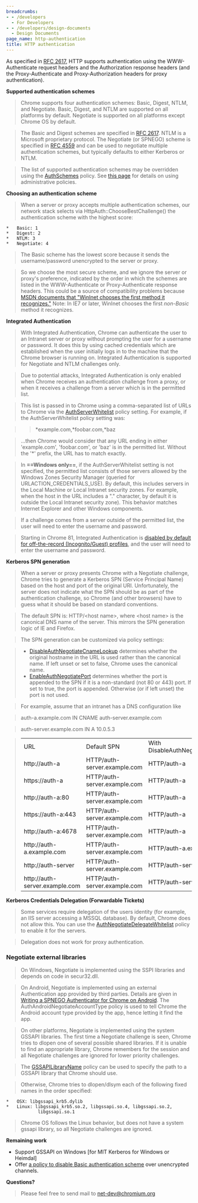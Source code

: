 ```yaml
---
breadcrumbs:
- - /developers
  - For Developers
- - /developers/design-documents
  - Design Documents
page_name: http-authentication
title: HTTP authentication
---
```


As specified in [RFC 2617](http://www.ietf.org/rfc/rfc2617.txt), HTTP supports
authentication using the WWW-Authenticate request headers and the Authorization
response headers (and the Proxy-Authenticate and Proxy-Authorization headers for
proxy authentication).

**Supported authentication schemes**

> Chrome supports four authentication schemes: Basic, Digest, NTLM, and
> Negotiate. Basic, Digest, and NTLM are supported on all platforms by default.
> Negotiate is supported on all platforms except Chrome OS by default.

> The Basic and Digest schemes are specified in [RFC
> 2617](http://www.ietf.org/rfc/rfc2617.txt). NTLM is a Microsoft proprietary
> protocol. The Negotiate (or SPNEGO) scheme is specified in [RFC
> 4559](http://www.ietf.org/rfc/rfc4559.txt) and can be used to negotiate
> multiple authentication schemes, but typically defaults to either Kerberos or
> NTLM.

> The list of supported authentication schemes may be overridden using the
> [AuthSchemes](/administrators/policy-list-3#AuthSchemes) policy. See [this
> page](/administrators) for details on using administrative policies.

**Choosing an authentication scheme**

> When a server or proxy accepts multiple authentication schemes, our network
> stack selects via HttpAuth::ChooseBestChallenge() the authentication scheme
> with the highest score:

    *   Basic: 1
    *   Digest: 2
    *   NTLM: 3
    *   Negotiate: 4

> The Basic scheme has the lowest score because it sends the username/password
> unencrypted to the server or proxy.

> So we choose the most secure scheme, and we ignore the server or proxy's
> preference, indicated by the order in which the schemes are listed in the
> WWW-Authenticate or Proxy-Authenticate response headers. This could be a
> source of compatibility problems because [MSDN documents that "WinInet chooses
> the first method it
> recognizes."](http://msdn.microsoft.com/en-us/library/aa384220%28VS.85%29.aspx)
> Note: In IE7 or later, WinInet chooses the first *non-Basic* method it
> recognizes.

**Integrated Authentication**

> With Integrated Authentication, Chrome can authenticate the user to an
> Intranet server or proxy without prompting the user for a username or
> password. It does this by using cached credentials which are established when
> the user initially logs in to the machine that the Chrome browser is running
> on. Integrated Authentication is supported for Negotiate and NTLM challenges
> only.

> Due to potential attacks, Integrated Authentication is only enabled when
> Chrome receives an authentication challenge from a proxy, or when it receives
> a challenge from a server which is in the permitted list.

> This list is passed in to Chrome using a comma-separated list of URLs to
> Chrome via the
> [AuthServerWhitelist](/administrators/policy-list-3#AuthServerWhitelist)
> policy setting. For example, if the AuthServerWhitelist policy setting was:

> > \*example.com,\*foobar.com,\*baz

> ...then Chrome would consider that any URL ending in either 'example.com',
> 'foobar.com', or 'baz' is in the permitted list. Without the '\*' prefix, the
> URL has to match exactly.

> In **==Windows only==**, if the AuthServerWhitelist setting is not specified,
> the permitted list consists of those servers allowed by the Windows Zones
> Security Manager (queried for URLACTION_CREDENTIALS_USE). By default, this
> includes servers in the Local Machine or Local Intranet security zones. For
> example, when the host in the URL includes a "." character, by default it is
> outside the Local Intranet security zone). This behavior matches Internet
> Explorer and other Windows components.

> If a challenge comes from a server outside of the permitted list, the user
> will need to enter the username and password.

> Starting in Chrome 81, Integrated Authentication is [disabled by default for
> off-the-record (Incognito/Guest)
> profiles](https://bugs.chromium.org/p/chromium/issues/detail?id=458508#c62),
> and the user will need to enter the username and password.

**Kerberos SPN generation**

> When a server or proxy presents Chrome with a Negotiate challenge, Chrome
> tries to generate a Kerberos SPN (Service Principal Name) based on the host
> and port of the original URI. Unfortunately, the server does not indicate what
> the SPN should be as part of the authentication challenge, so Chrome (and
> other browsers) have to guess what it should be based on standard conventions.

> The default SPN is: HTTP/&lt;host name&gt;, where &lt;host name&gt; is the
> canonical DNS name of the server. This mirrors the SPN generation logic of IE
> and Firefox.

> The SPN generation can be customized via policy settings:

> *   [DisableAuthNegotiateCnameLookup](/administrators/policy-list-3#DisableAuthNegotiateCnameLookup)
              determines whether the original hostname in the URL is used rather
              than the canonical name. If left unset or set to false, Chrome
              uses the canonical name.
> *   [EnableAuthNegotiatePort](/administrators/policy-list-3#EnableAuthNegotiatePort)
              determines whether the port is appended to the SPN if it is a
              non-standard (not 80 or 443) port. If set to true, the port is
              appended. Otherwise (or if left unset) the port is not used.

> For example, assume that an intranet has a DNS configuration like

> auth-a.example.com IN CNAME auth-server.example.com

> auth-server.example.com IN A 10.0.5.3

> <table>
> <tr>
> <td> URL</td>
> <td> Default SPN </td>
> <td> With DisableAuthNegotiateCnameLookup</td>
> <td> With EnableAuthNegotiatePort </td>
> </tr>
> <tr>
> <td> http://auth-a</td>
> <td> HTTP/auth-server.example.com</td>
> <td> HTTP/auth-a</td>
> <td> HTTP/auth-server.example.com</td>
> </tr>
> <tr>
> <td> https://auth-a</td>
> <td> HTTP/auth-server.example.com</td>
> <td> HTTP/auth-a </td>
> <td> HTTP/auth-server.example.com</td>
> </tr>
> <tr>
> <td> http://auth-a:80</td>
> <td> HTTP/auth-server.example.com</td>
> <td> HTTP/auth-a</td>
> <td> HTTP/auth-server.example.com</td>
> </tr>
> <tr>
> <td> https://auth-a:443</td>
> <td> HTTP/auth-server.example.com</td>
> <td> HTTP/auth-a</td>
> <td> HTTP/auth-server.example.com</td>
> </tr>
> <tr>
> <td> http://auth-a:4678</td>
> <td> HTTP/auth-server.example.com</td>
> <td> HTTP/auth-a</td>
> <td> HTTP/auth-server.example.com:4678</td>
> </tr>
> <tr>
> <td> http://auth-a.example.com</td>
> <td> HTTP/auth-server.example.com</td>
> <td> HTTP/auth-a.example.com</td>
> <td> HTTP/auth-server.example.com</td>
> </tr>
> <tr>
> <td> http://auth-server</td>
> <td> HTTP/auth-server.example.com</td>
> <td> HTTP/auth-server</td>
> <td> HTTP/auth-server.example.com</td>
> </tr>
> <tr>
> <td> http://auth-server.example.com</td>
> <td> HTTP/auth-server.example.com</td>
> <td> HTTP/auth-server.example.com</td>
> <td> HTTP/auth-server.example.com</td>
> </tr>
> </table>

**Kerberos Credentials Delegation (Forwardable Tickets)**

> Some services require delegation of the users identity (for example, an IIS
> server accessing a MSSQL database). By default, Chrome does not allow this.
> You can use the
> [AuthNegotiateDelegateWhitelist](/administrators/policy-list-3#AuthNegotiateDelegateWhitelist)
> policy to enable it for the servers.

> Delegation does not work for proxy authentication.

### **Negotiate external libraries**

> On Windows, Negotiate is implemented using the SSPI libraries and depends on
> code in secur32.dll.

> On Android, Negotiate is implemented using an external Authentication app
> provided by third parties. Details are given in [Writing a SPNEGO
> Authenticator for Chrome on
> Android](/developers/design-documents/http-authentication/writing-a-spnego-authenticator-for-chrome-on-android).
> The AuthAndroidNegotiateAccountType policy is used to tell Chrome the Android
> account type provided by the app, hence letting it find the app.

> On other platforms, Negotiate is implemented using the system GSSAPI
> libraries. The first time a Negotiate challenge is seen, Chrome tries to
> dlopen one of several possible shared libraries. If it is unable to find an
> appropriate library, Chrome remembers for the session and all Negotiate
> challenges are ignored for lower priority challenges.

> The [GSSAPILibraryName](/administrators/policy-list-3#GSSAPILibraryName)
> policy can be used to specify the path to a GSSAPI library that Chrome should
> use.

> Otherwise, Chrome tries to dlopen/dlsym each of the following fixed names in
> the order specified:

    *   OSX: libgssapi_krb5.dylib
    *   Linux: libgssapi_krb5.so.2, libgssapi.so.4, libgssapi.so.2,
                libgssapi.so.1

> Chrome OS follows the Linux behavior, but does not have a system gssapi
> library, so all Negotiate challenges are ignored.

**Remaining work**

*   Support GSSAPI on Windows \[for MIT Kerberos for Windows or
            Heimdal\]
*   Offer [a policy to disable Basic authentication
            scheme](https://bugs.chromium.org/p/chromium/issues/detail?id=1025002)
            over unencrypted channels.

**Questions?**

> Please feel free to send mail to net-dev@chromium.org